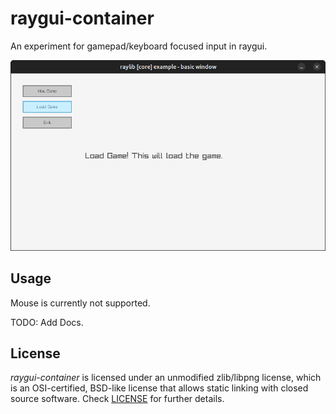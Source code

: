 # raygui-container

An experiment for gamepad/keyboard focused input in raygui.

![raygui-container example](example/raygui-container-example.png)

## Usage

Mouse is currently not supported.

TODO: Add Docs.

## License

*raygui-container* is licensed under an unmodified zlib/libpng license, which is an OSI-certified, BSD-like license that allows static linking with closed source software. Check [LICENSE](LICENSE) for further details.

